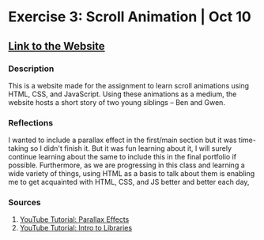 # Exercise 3: Scroll Animation | Oct 10
## <a href="https://sripranav9.github.io/CommunicationsLab/exercise3/" target="_blank">Link to the Website</a>

### Description
This is a website made for the assignment to learn scroll animations using HTML, CSS, and JavaScript. Using these animations as a medium, the website
hosts a short story of two young siblings – Ben and Gwen. 

### Reflections
I wanted to include a parallax effect in the first/main section but it was time-taking so I didn't finish it. But it was fun learning about it, I will surely continue learning about the same to include this in the final portfolio if possible.
Furthermore, as we are progressing in this class and learning a wide variety of things, using HTML as a basis to talk about them is enabling me to get acquainted with HTML, CSS, and JS better and better each day,

### Sources
1. [YouTube Tutorial: Parallax Effects](https://www.youtube.com/watch?v=mgk_2d4lhm8)
2. [YouTube Tutorial: Intro to Libraries](https://www.youtube.com/watch?v=Ha_IfQ2iU4k)

